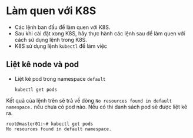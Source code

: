 # Làm quen với K8S

- Các lệnh ban đầu để làm quen với K8S.
- Sau khi cài đặt xong K8S, hãy thực hành các lệnh sau để làm quen với cách sử dụng lệnh trong K8S. 
- K8S sử dụng lệnh `kubectl` để làm việc 

## Liệt kê node và pod

- Liệt kê pod trong namespace `default`

  ```
  kubectl get pods
  ```

Kết quả của lệnh trên sẽ trả về dòng `No resources found in default namespace.` nếu chưa có pod nào. Nếu có thì danh sách pod sẽ được liệt kê ra.

  ```
  root@master01:~# kubectl get pods
  No resources found in default namespace.
  ```